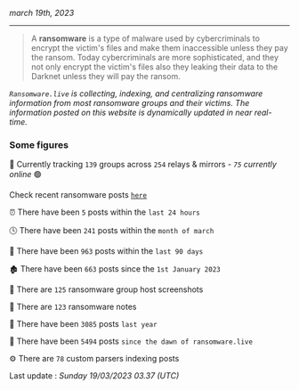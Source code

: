 _march 19th, 2023_

---

> A **ransomware** is a type of malware used by cybercriminals to encrypt the victim's files and make them inaccessible unless they pay the ransom. Today cybercriminals are more sophisticated, and they not only encrypt the victim's files also they leaking their data to the Darknet unless they will pay the ransom.


_`Ransomware.live` is collecting, indexing, and centralizing ransomware information from most ransomware groups and their victims. The information posted on this website is dynamically updated in near real-time._

### Some figures 

🔎 Currently tracking `139` groups across `254` relays & mirrors - _`75` currently online_ 🟢

Check recent ransomware posts [`here`](recentposts.md)


⏰ There have been `5` posts within the `last 24 hours`

🕓 There have been `241` posts within the `month of march`

📅 There have been `963` posts within the `last 90 days`

🏚 There have been `663` posts since the `1st January 2023`

📸 There are `125` ransomware group host screenshots

📝 There are `123` ransomware notes

🚀 There have been `3085` posts `last year`

🐣 There have been `5494` posts `since the dawn of ransomware.live`

⚙️ There are `78` custom parsers indexing posts



Last update : _Sunday 19/03/2023 03.37 (UTC)_

